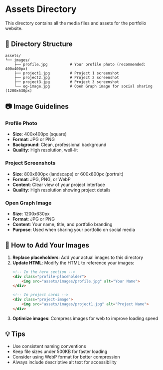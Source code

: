 # Assets Directory

This directory contains all the media files and assets for the portfolio website.

## 📁 Directory Structure

```
assets/
└── images/
    ├── profile.jpg          # Your profile photo (recommended: 400x400px)
    ├── project1.jpg         # Project 1 screenshot
    ├── project2.jpg         # Project 2 screenshot
    ├── project3.jpg         # Project 3 screenshot
    └── og-image.jpg         # Open Graph image for social sharing (1200x630px)
```

## 📷 Image Guidelines

### **Profile Photo**
- **Size**: 400x400px (square)
- **Format**: JPG or PNG
- **Background**: Clean, professional background
- **Quality**: High resolution, well-lit

### **Project Screenshots**
- **Size**: 800x600px (landscape) or 600x800px (portrait)
- **Format**: JPG, PNG, or WebP
- **Content**: Clear view of your project interface
- **Quality**: High resolution showing project details

### **Open Graph Image**
- **Size**: 1200x630px
- **Format**: JPG or PNG
- **Content**: Your name, title, and portfolio branding
- **Purpose**: Used when sharing your portfolio on social media

## 🔄 How to Add Your Images

1. **Replace placeholders**: Add your actual images to this directory
2. **Update HTML**: Modify the HTML to reference your images:
   ```html
   <!-- In the hero section -->
   <div class="profile-placeholder">
       <img src="assets/images/profile.jpg" alt="Your Name">
   </div>
   
   <!-- In project cards -->
   <div class="project-image">
       <img src="assets/images/project1.jpg" alt="Project Name">
   </div>
   ```
3. **Optimize images**: Compress images for web to improve loading speed

## 💡 Tips

- Use consistent naming conventions
- Keep file sizes under 500KB for faster loading
- Consider using WebP format for better compression
- Always include descriptive alt text for accessibility